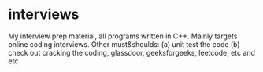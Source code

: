 # interviews
My interview prep material, all programs written in C++. Mainly targets online coding interviews.
Other must&shoulds: (a) unit test the code (b) check out cracking the coding, glassdoor, geeksforgeeks, leetcode, etc and etc
